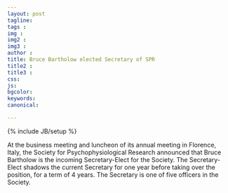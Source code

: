 ```yaml
---
layout: post
tagline: 
tags : 
img : 
img2 :
img3 : 
author : 
title: Bruce Bartholow elected Secretary of SPR
title2 : 
title3 : 
css: 
js: 
bgcolor: 
keywords: 
canonical:

---
```

{% include JB/setup %}


At the business meeting and luncheon of its annual meeting in Florence, Italy, the Society for Psychophysiological Research announced that Bruce Bartholow is the incoming Secretary-Elect for the Society. <!--readmore--> The Secretary-Elect shadows the current Secretary for one year before taking over the position, for a term of 4 years. The Secretary is one of five officers in the Society.

